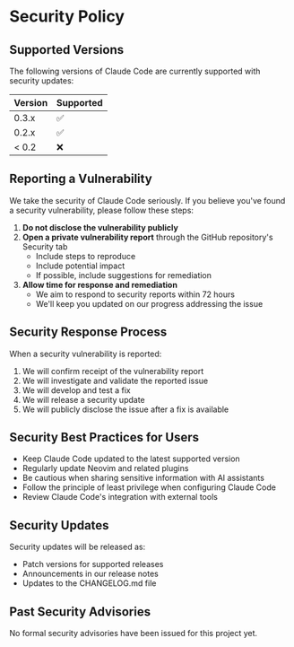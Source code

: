 
# Security Policy

## Supported Versions

The following versions of Claude Code are currently supported with security updates:

| Version | Supported          |
| ------- | ------------------ |
| 0.3.x   | :white_check_mark: |
| 0.2.x   | :white_check_mark: |
| < 0.2   | :x:                |

## Reporting a Vulnerability

We take the security of Claude Code seriously. If you believe you've found a security vulnerability, please follow these steps:

1. **Do not disclose the vulnerability publicly**
2. **Open a private vulnerability report** through the GitHub repository's Security tab
   - Include steps to reproduce
   - Include potential impact
   - If possible, include suggestions for remediation
3. **Allow time for response and remediation**
   - We aim to respond to security reports within 72 hours
   - We'll keep you updated on our progress addressing the issue

## Security Response Process

When a security vulnerability is reported:

1. We will confirm receipt of the vulnerability report
2. We will investigate and validate the reported issue
3. We will develop and test a fix
4. We will release a security update
5. We will publicly disclose the issue after a fix is available

## Security Best Practices for Users

- Keep Claude Code updated to the latest supported version
- Regularly update Neovim and related plugins
- Be cautious when sharing sensitive information with AI assistants
- Follow the principle of least privilege when configuring Claude Code
- Review Claude Code's integration with external tools

## Security Updates

Security updates will be released as:

- Patch versions for supported releases
- Announcements in our release notes
- Updates to the CHANGELOG.md file

## Past Security Advisories

No formal security advisories have been issued for this project yet.

